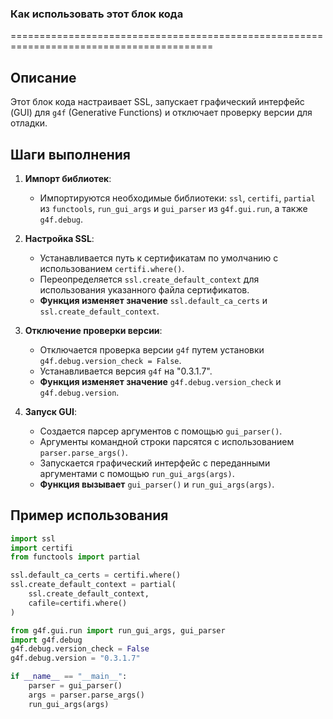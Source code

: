 ### Как использовать этот блок кода
=========================================================================================

Описание
-------------------------
Этот блок кода настраивает SSL, запускает графический интерфейс (GUI) для `g4f` (Generative Functions) и отключает проверку версии для отладки.

Шаги выполнения
-------------------------
1. **Импорт библиотек**:
   - Импортируются необходимые библиотеки: `ssl`, `certifi`, `partial` из `functools`, `run_gui_args` и `gui_parser` из `g4f.gui.run`, а также `g4f.debug`.

2. **Настройка SSL**:
   - Устанавливается путь к сертификатам по умолчанию с использованием `certifi.where()`.
   - Переопределяется `ssl.create_default_context` для использования указанного файла сертификатов.
   - **Функция изменяет значение** `ssl.default_ca_certs` и `ssl.create_default_context`.

3. **Отключение проверки версии**:
   - Отключается проверка версии `g4f` путем установки `g4f.debug.version_check = False`.
   - Устанавливается версия `g4f` на "0.3.1.7".
   - **Функция изменяет значение** `g4f.debug.version_check` и `g4f.debug.version`.

4. **Запуск GUI**:
   - Создается парсер аргументов с помощью `gui_parser()`.
   - Аргументы командной строки парсятся с использованием `parser.parse_args()`.
   - Запускается графический интерфейс с переданными аргументами с помощью `run_gui_args(args)`.
   - **Функция вызывает** `gui_parser()` и `run_gui_args(args)`.

Пример использования
-------------------------

```python
import ssl
import certifi
from functools import partial

ssl.default_ca_certs = certifi.where()
ssl.create_default_context = partial(
    ssl.create_default_context,
    cafile=certifi.where()
)

from g4f.gui.run import run_gui_args, gui_parser
import g4f.debug
g4f.debug.version_check = False
g4f.debug.version = "0.3.1.7"

if __name__ == "__main__":
    parser = gui_parser()
    args = parser.parse_args()
    run_gui_args(args)
```